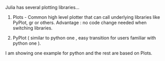 Julia has several plotting libraries...

1. Plots - Common high level plotter that can call underlying
   libraries like PyPlot, gr or others.
   Advantage : no code change needed when switching libraries.

2. PyPlot ( similar to python one , easy transition for users
   familiar with python one ).


I am showing one example for python and the rest are based
on Plots.
